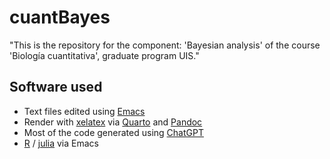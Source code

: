 
# cuantBayes
"This is the repository for the component: 'Bayesian analysis' of the course 'Biología cuantitativa', graduate program UIS."

## Software used

- Text files edited using [Emacs](https://www.gnu.org/software/emacs/) 
- Render with [xelatex](https://tug.org/texlive/) via [Quarto](quarto.org) and [Pandoc](https://pandoc.org/)
- Most of the code generated using [ChatGPT](https://www.openai.com/)
- [R](https://www.r-project.org/) / [julia](https://julialang.org/) via Emacs
